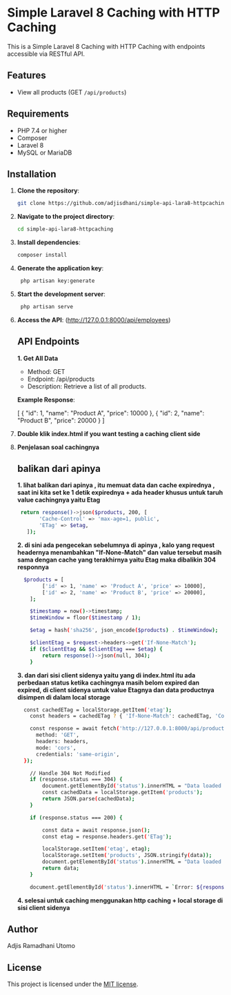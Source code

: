 # Simple Laravel 8 Caching with HTTP Caching

This is a Simple Laravel 8 Caching with HTTP Caching with endpoints accessible via RESTful API.

## Features
- View all products (GET `/api/products`)

## Requirements
- PHP 7.4 or higher
- Composer
- Laravel 8
- MySQL or MariaDB

## Installation

1. **Clone the repository**:
   ```bash
   git clone https://github.com/adjisdhani/simple-api-lara8-httpcaching.git
   ```

2. **Navigate to the project directory**:
   ```bash
   cd simple-api-lara8-httpcaching
   ```

3. **Install dependencies**:
   ```bash
   composer install
   ```

4. **Generate the application key**:
   ```bash
    php artisan key:generate
    ```

5. **Start the development server**:
   ```bash
    php artisan serve
    ```

6. **Access the API**:
   (http://127.0.0.1:8000/api/employees)

      ## API Endpoints 
    
    **1. Get All Data**

    - Method: GET
    - Endpoint: /api/products
    - Description: Retrieve a list of all products.

    **Example Response**:
    
      [
          {
              "id": 1,
              "name": "Product A",
              "price": 10000
          },
          {
              "id": 2,
              "name": "Product B",
              "price": 20000
          }
      ]
7. **Double klik index.html if you want testing a caching client side**
8. **Penjelasan soal cachingnya**
   ## balikan dari apinya 

   **1. lihat balikan dari apinya , itu memuat data dan cache expirednya , saat ini kita set ke 1 detik expirednya + ada header khusus untuk taruh value cachingnya yaitu Etag**
     ```bash
      return response()->json($products, 200, [
            'Cache-Control' => 'max-age=1, public',
            'ETag' => $etag,
        ]);
     ```

    **2. di sini ada pengecekan sebelumnya di apinya , kalo yang request headernya menambahkan "If-None-Match" dan value tersebut masih sama dengan cache yang terakhirnya yaitu Etag maka dibalikin 304 responnya**
    ```bash
      $products = [
            ['id' => 1, 'name' => 'Product A', 'price' => 10000],
            ['id' => 2, 'name' => 'Product B', 'price' => 20000],
        ];

        $timestamp = now()->timestamp;
        $timeWindow = floor($timestamp / 1);

        $etag = hash('sha256', json_encode($products) . $timeWindow);

        $clientEtag = $request->headers->get('If-None-Match');
        if ($clientEtag && $clientEtag === $etag) {
            return response()->json(null, 304);
        }
    ```

    **3. dan dari sisi client sidenya yaitu yang di index.html itu ada perbedaan status ketika cachingnya masih belom expired dan expired, di client sidenya untuk value Etagnya dan data productnya disimpen di dalam local storage**

    ```bash
      const cachedETag = localStorage.getItem('etag');
        const headers = cachedETag ? { 'If-None-Match': cachedETag, 'Content-Type': 'application/json' } : {'Content-Type': 'application/json'};

        const response = await fetch('http://127.0.0.1:8000/api/products', {
          method: 'GET',
          headers: headers,
          mode: 'cors',
          credentials: 'same-origin',
      });

        // Handle 304 Not Modified
        if (response.status === 304) {
            document.getElementById('status').innerHTML = "Data loaded from cache.";
            const cachedData = localStorage.getItem('products');
            return JSON.parse(cachedData);
        }

        if (response.status === 200) {

            const data = await response.json();
            const etag = response.headers.get('ETag');

            localStorage.setItem('etag', etag);
            localStorage.setItem('products', JSON.stringify(data));
            document.getElementById('status').innerHTML = "Data loaded from server.";
            return data;
        }

        document.getElementById('status').innerHTML = `Error: ${response.status}`;
    ```

    **4. selesai untuk caching menggunakan http caching + local storage di sisi client sidenya**

## Author
Adjis Ramadhani Utomo

## License
This project is licensed under the [MIT license](https://opensource.org/licenses/MIT).